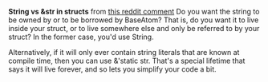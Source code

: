 **String vs &str in structs**
from [this reddit comment](https://www.reddit.com/r/rust/comments/5t5zq1/when_to_use_str_over_string_in_a_struct/ddkf5t1/)
Do you want the string to be owned by or to be borrowed by BaseAtom? That is, do you want it to live inside your struct, or to live somewhere else and only be referred to by your struct? In the former case, you'd use String.

Alternatively, if it will only ever contain string literals that are known at compile time, then you can use &'static str. That's a special lifetime that says it will live forever, and so lets you simplify your code a bit.
